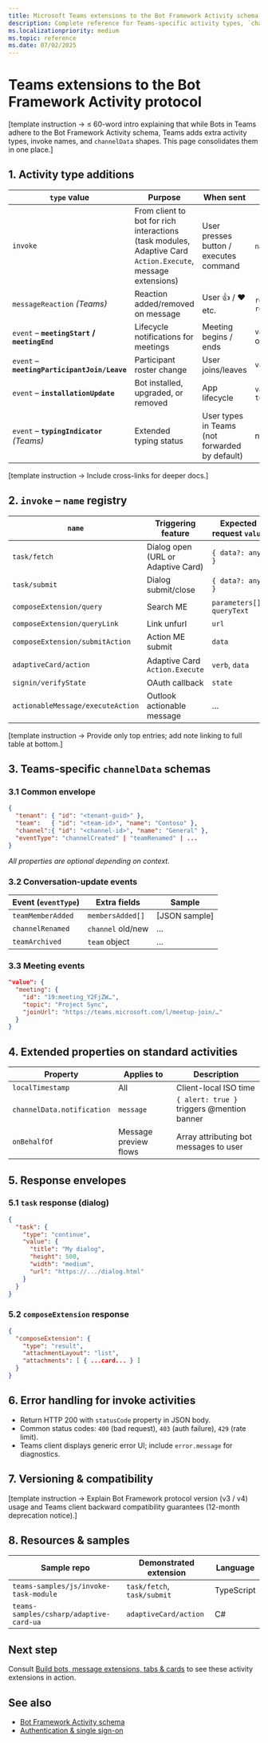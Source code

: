 ```yaml
---
title: Microsoft Teams extensions to the Bot Framework Activity schema  
description: Complete reference for Teams-specific activity types, `channelData` payloads, and event properties that extend the core Bot Framework Activity protocol.  
ms.localizationpriority: medium  
ms.topic: reference  
ms.date: 07/02/2025  
---
```

# Teams extensions to the Bot Framework Activity protocol  

[template instruction → ≤ 60-word intro explaining that while Bots in Teams adhere to the Bot Framework Activity schema, Teams adds extra activity types, invoke names, and `channelData` shapes. This page consolidates them in one place.]

## 1. Activity type additions  

| `type` value | Purpose | When sent | Key properties |  
|--------------|---------|-----------|----------------|  
| `invoke` | From client to bot for rich interactions (task modules, Adaptive Card `Action.Execute`, message extensions) | User presses button / executes command | `name`, `value` (object) |  
| `messageReaction` *(Teams)* | Reaction added/removed on message | User 👍 / ❤️ etc. | `reactionsAdded[]`, `reactionsRemoved[]` |  
| `event` – **`meetingStart` / `meetingEnd`** | Lifecycle notifications for meetings | Meeting begins / ends | `value.meeting` object |  
| `event` – **`meetingParticipantJoin/Leave`** | Participant roster change | User joins/leaves | `value.participant` |  
| `event` – **`installationUpdate`** | Bot installed, upgraded, or removed | App lifecycle | `value.action`, `teamsInfo` |  
| `event` – **`typingIndicator`** *(Teams)* | Extended typing status | User types in Teams (not forwarded by default) | n/a |

[template instruction → Include cross-links for deeper docs.]

## 2. `invoke` – `name` registry  

| `name` | Triggering feature | Expected request `value` | Response contract |  
|--------|-------------------|--------------------------|-------------------|  
| `task/fetch` | Dialog open (URL or Adaptive Card) | `{ data?: any }` | `task` envelope |  
| `task/submit` | Dialog submit/close | `{ data?: any }` | `task` or `message` |  
| `composeExtension/query` | Search ME | `parameters[], queryText` | `composeExtension` result set |  
| `composeExtension/queryLink` | Link unfurl | `url` | Same as above |  
| `composeExtension/submitAction` | Action ME submit | `data` | `composeExtension` result |  
| `adaptiveCard/action` | Adaptive Card `Action.Execute` | `verb`, `data` | Adaptive Card or message |  
| `signin/verifyState` | OAuth callback | `state` | 200/401 |  
| `actionableMessage/executeAction` | Outlook actionable message |…|…|  

[template instruction → Provide only top entries; add note linking to full table at bottom.]

## 3. Teams-specific `channelData` schemas  

### 3.1 Common envelope  

```json
{
  "tenant": { "id": "<tenant-guid>" },
  "team":   { "id": "<team-id>", "name": "Contoso" },
  "channel":{ "id": "<channel-id>", "name": "General" },
  "eventType": "channelCreated" | "teamRenamed" | ...
}
```

*All properties are optional depending on context.*

### 3.2 Conversation-update events  

| Event (`eventType`) | Extra fields | Sample |  
|---------------------|-------------|--------|  
| `teamMemberAdded` | `membersAdded[]` | [JSON sample] |  
| `channelRenamed` | `channel` old/new | … |  
| `teamArchived` | `team` object | … |

### 3.3 Meeting events  

```json
"value": {
  "meeting": {
    "id": "19:meeting_Y2FjZW…",
    "topic": "Project Sync",
    "joinUrl": "https://teams.microsoft.com/l/meetup-join/…"
  }
}
```

## 4. Extended properties on standard activities  

| Property | Applies to | Description |  
|----------|-----------|-------------|  
| `localTimestamp` | All | Client-local ISO time |  
| `channelData.notification` | `message` | `{ alert: true }` triggers @mention banner |  
| `onBehalfOf` | Message preview flows | Array attributing bot messages to user |  

## 5. Response envelopes  

### 5.1 `task` response (dialog)  

```json
{
  "task": {
    "type": "continue",
    "value": {
      "title": "My dialog",
      "height": 500,
      "width": "medium",
      "url": "https://.../dialog.html"
    }
  }
}
```

### 5.2 `composeExtension` response  

```json
{
  "composeExtension": {
    "type": "result",
    "attachmentLayout": "list",
    "attachments": [ { ...card... } ]
  }
}
```

## 6. Error handling for invoke activities  

- Return HTTP 200 with `statusCode` property in JSON body.  
- Common status codes: `400` (bad request), `403` (auth failure), `429` (rate limit).  
- Teams client displays generic error UI; include `error.message` for diagnostics.

## 7. Versioning & compatibility  

[template instruction → Explain Bot Framework protocol version (v3 / v4) usage and Teams client backward compatibility guarantees (12-month deprecation notice).]

## 8. Resources & samples  

| Sample repo | Demonstrated extension | Language |  
|-------------|-----------------------|----------|  
| `teams-samples/js/invoke-task-module` | `task/fetch`, `task/submit` | TypeScript |  
| `teams-samples/csharp/adaptive-card-ua` | `adaptiveCard/action` | C# |  

## Next step  

Consult [Build bots, message extensions, tabs & cards](../build/build-bots-message-extensions-tabs-cards-outline.md) to see these activity extensions in action.

## See also  

- [Bot Framework Activity schema](https://aka.ms/bf-activity-schema)  
- [Authentication & single sign-on](../integrate/authentication-sso-outline.md)

